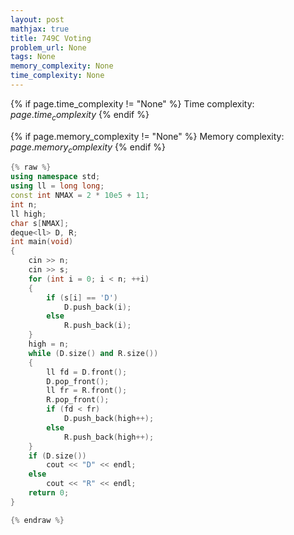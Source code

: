 ```yaml
---
layout: post
mathjax: true
title: 749C Voting
problem_url: None
tags: None
memory_complexity: None
time_complexity: None
---
```




{% if page.time_complexity != "None" %}
Time complexity: ${{ page.time_complexity }}$
{% endif %}

{% if page.memory_complexity != "None" %}
Memory complexity: ${{ page.memory_complexity }}$
{% endif %}

```cpp
{% raw %}
using namespace std;
using ll = long long;
const int NMAX = 2 * 10e5 + 11;
int n;
ll high;
char s[NMAX];
deque<ll> D, R;
int main(void)
{
    cin >> n;
    cin >> s;
    for (int i = 0; i < n; ++i)
    {
        if (s[i] == 'D')
            D.push_back(i);
        else
            R.push_back(i);
    }
    high = n;
    while (D.size() and R.size())
    {
        ll fd = D.front();
        D.pop_front();
        ll fr = R.front();
        R.pop_front();
        if (fd < fr)
            D.push_back(high++);
        else
            R.push_back(high++);
    }
    if (D.size())
        cout << "D" << endl;
    else
        cout << "R" << endl;
    return 0;
}

{% endraw %}
```